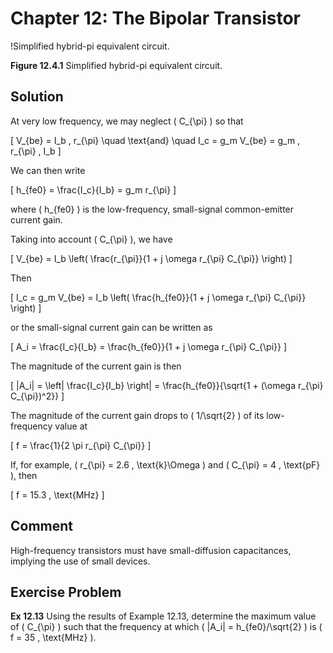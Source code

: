 # Chapter 12: The Bipolar Transistor

!Simplified hybrid-pi equivalent circuit.

**Figure 12.4.1** Simplified hybrid-pi equivalent circuit.

## Solution

At very low frequency, we may neglect \( C_{\pi} \) so that

\[
V_{be} = I_b \, r_{\pi} \quad \text{and} \quad I_c = g_m V_{be} = g_m \, r_{\pi} \, I_b
\]

We can then write

\[
h_{fe0} = \frac{I_c}{I_b} = g_m r_{\pi}
\]

where \( h_{fe0} \) is the low-frequency, small-signal common-emitter current gain.

Taking into account \( C_{\pi} \), we have

\[
V_{be} = I_b \left( \frac{r_{\pi}}{1 + j \omega r_{\pi} C_{\pi}} \right)
\]

Then

\[
I_c = g_m V_{be} = I_b \left( \frac{h_{fe0}}{1 + j \omega r_{\pi} C_{\pi}} \right)
\]

or the small-signal current gain can be written as

\[
A_i = \frac{I_c}{I_b} = \frac{h_{fe0}}{1 + j \omega r_{\pi} C_{\pi}}
\]

The magnitude of the current gain is then

\[
|A_i| = \left| \frac{I_c}{I_b} \right| = \frac{h_{fe0}}{\sqrt{1 + (\omega r_{\pi} C_{\pi})^2}}
\]

The magnitude of the current gain drops to \( 1/\sqrt{2} \) of its low-frequency value at

\[
f = \frac{1}{2 \pi r_{\pi} C_{\pi}}
\]

If, for example, \( r_{\pi} = 2.6 \, \text{k}\Omega \) and \( C_{\pi} = 4 \, \text{pF} \), then

\[
f = 15.3 \, \text{MHz}
\]

## Comment

High-frequency transistors must have small-diffusion capacitances, implying the use of small devices.

## Exercise Problem

**Ex 12.13** Using the results of Example 12.13, determine the maximum value of \( C_{\pi} \) such that the frequency at which \( |A_i| = h_{fe0}/\sqrt{2} \) is \( f = 35 \, \text{MHz} \).